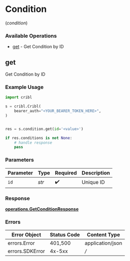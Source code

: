 # Condition
(*condition*)

### Available Operations

* [get](#get) - Get Condition by ID

## get

Get Condition by ID

### Example Usage

```python
import cribl

s = cribl.Cribl(
    bearer_auth="<YOUR_BEARER_TOKEN_HERE>",
)


res = s.condition.get(id='<value>')

if res.conditions is not None:
    # handle response
    pass
```

### Parameters

| Parameter          | Type               | Required           | Description        |
| ------------------ | ------------------ | ------------------ | ------------------ |
| `id`               | *str*              | :heavy_check_mark: | Unique ID          |


### Response

**[operations.GetConditionResponse](../../models/operations/getconditionresponse.md)**
### Errors

| Error Object     | Status Code      | Content Type     |
| ---------------- | ---------------- | ---------------- |
| errors.Error     | 401,500          | application/json |
| errors.SDKError  | 4x-5xx           | */*              |
